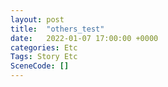 ```yaml
---
layout: post
title:  "others_test"
date:   2022-01-07 17:00:00 +0000
categories: Etc
Tags: Story Etc
SceneCode: []
---
```

